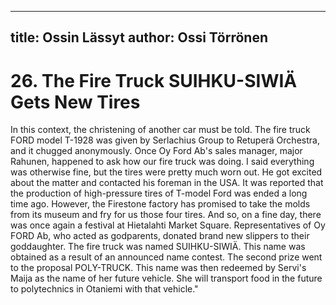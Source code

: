 
---
title: Ossin Lässyt
author: Ossi Törrönen
---

    
# 26. The Fire Truck SUIHKU-SIWIÄ Gets New Tires

In this context, the christening of another car must be told. The fire truck FORD model T-1928 was given by Serlachius Group to Retuperä Orchestra, and it chugged anonymously. Once Oy Ford Ab's sales manager, major Rahunen, happened to ask how our fire truck was doing. I said everything was otherwise fine, but the tires were pretty much worn out. He got excited about the matter and contacted his foreman in the USA. It was reported that the production of high-pressure tires of T-model Ford was ended a long time ago. However, the Firestone factory has promised to take the molds from its museum and fry for us those four tires. And so, on a fine day, there was once again a festival at Hietalahti Market Square. Representatives of Oy FORD Ab, who acted as godparents, donated brand new slippers to their goddaughter. The fire truck was named SUIHKU-SIWIÄ. This name was obtained as a result of an announced name contest. The second prize went to the proposal POLY-TRUCK. This name was then redeemed by Servi's Maija as the name of her future vehicle. She will transport food in the future to polytechnics in Otaniemi with that vehicle."
